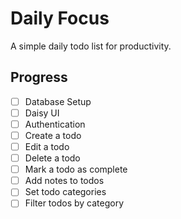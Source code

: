 # Daily Focus
A simple daily todo list for productivity.

## Progress

- [ ] Database Setup
- [ ] Daisy UI
- [ ] Authentication
- [ ] Create a todo
- [ ] Edit a todo
- [ ] Delete a todo
- [ ] Mark a todo as complete
- [ ] Add notes to todos
- [ ] Set todo categories
- [ ] Filter todos by category
